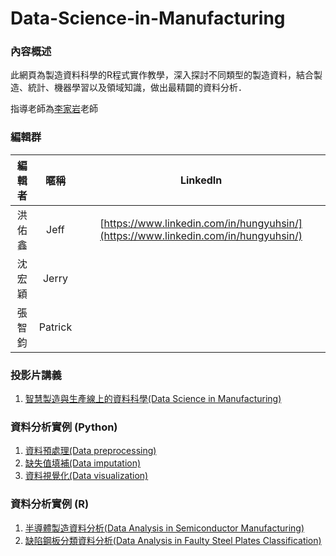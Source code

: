 # Data-Science-in-Manufacturing

### **內容概述**

此網頁為製造資料科學的R程式實作教學，深入探討不同類型的製造資料，結合製造、統計、機器學習以及領域知識，做出最精闢的資料分析．

指導老師為[李家岩](http://polab.imis.ncku.edu.tw/Bio.html)老師  

### **編輯群**    

|  編輯者       |    暱稱         |                      LinkedIn                                                            |
| :-----------:|:-----------:    |:---------------------------------------------------------------------------------------: |
|  洪佑鑫       | Jeff            | [https://www.linkedin.com/in/hungyuhsin/](https://www.linkedin.com/in/hungyuhsin/)
| 沈宏穎       | Jerry           |  
| 張智鈞       | Patrick         | 

### **投影片講義**   

1. [智慧製造與生產線上的資料科學(Data Science in Manufacturing)](https://www.slideshare.net/tw_dsconf/ss-71780267)

### **資料分析實例 (Python)**   

1. [資料預處理(Data preprocessing)](https://github.com/PO-LAB/Data-Science-in-Manufacturing/blob/master/MDS/1.%20Data%20preprocessing.ipynb)
2. [缺失值填補(Data imputation)](https://github.com/PO-LAB/Data-Science-in-Manufacturing/blob/master/MDS/2.%20Data%20imputation.ipynb)
3. [資料視覺化(Data visualization)](https://github.com/PO-LAB/Data-Science-in-Manufacturing/blob/master/MDS/3.%20Data%20visualization.ipynb)

### **資料分析實例 (R)** 

1. [半導體製造資料分析(Data Analysis in Semiconductor Manufacturing)](http://rpubs.com/jeff_datascience/Semiconductor_Manufacturing)
2. [缺陷鋼板分類資料分析(Data Analysis in Faulty Steel Plates Classification)](http://rpubs.com/james_datacatcher/svm)
